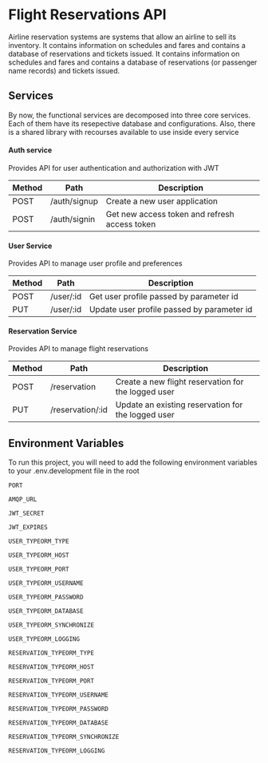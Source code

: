 # Flight Reservations API

Airline reservation systems are systems that allow an airline to sell its inventory. It contains information on schedules and fares and contains a database of reservations and tickets issued.  It contains information on schedules and fares and contains a database of reservations (or passenger name records) and tickets issued.

## Services

By now, the functional services are decomposed into three core services. Each of them have its resepective database and
configurations. Also, there is a shared library with recourses available to use inside every service

#### Auth service

Provides API for user authentication and authorization with JWT

| Method | Path         | Description                                   |
|--------|--------------|-----------------------------------------------|
| POST   | /auth/signup | Create a new user application                 |
| POST   | /auth/signin | Get new access token and refresh access token |

#### User Service

Provides API to manage user profile and preferences

| Method | Path      | Description                                |
|--------|-----------|--------------------------------------------|
| POST   | /user/:id | Get user profile passed by parameter id    |
| PUT    | /user/:id | Update user profile passed by parameter id |

#### Reservation Service

Provides API to manage flight reservations

| Method | Path             | Description                                         |
|--------|------------------|-----------------------------------------------------|
| POST   | /reservation     | Create a new flight reservation for the logged user |
| PUT    | /reservation/:id | Update an existing reservation for the logged user  |

## Environment Variables

To run this project, you will need to add the following environment variables to your .env.development file in the root

`PORT`

`AMQP_URL`

`JWT_SECRET`

`JWT_EXPIRES`

`USER_TYPEORM_TYPE`

`USER_TYPEORM_HOST`

`USER_TYPEORM_PORT`

`USER_TYPEORM_USERNAME`

`USER_TYPEORM_PASSWORD`

`USER_TYPEORM_DATABASE`

`USER_TYPEORM_SYNCHRONIZE`

`USER_TYPEORM_LOGGING`

`RESERVATION_TYPEORM_TYPE`

`RESERVATION_TYPEORM_HOST`

`RESERVATION_TYPEORM_PORT`

`RESERVATION_TYPEORM_USERNAME`

`RESERVATION_TYPEORM_PASSWORD`

`RESERVATION_TYPEORM_DATABASE`

`RESERVATION_TYPEORM_SYNCHRONIZE`

`RESERVATION_TYPEORM_LOGGING`
